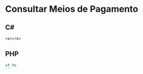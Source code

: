 Consultar Meios de Pagamento
============================

C#
---

```xml
<x></x>
```

PHP
---

````php
<? ?>
```